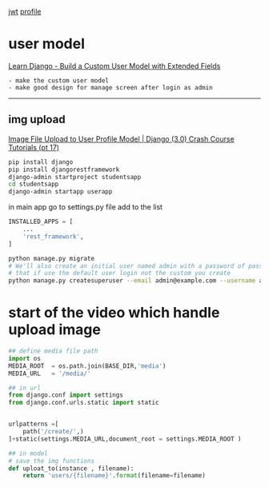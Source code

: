 [jwt](https://www.youtube.com/watch?v=AfYfvjP1hK8&t=687s)
[profile](https://www.youtube.com/watch?v=rJ3Gcv2i0as&t=146s)

# user model
[Learn Django - Build a Custom User Model with Extended Fields](https://www.youtube.com/watch?v=Ae7nc1EGv-A)

    - make the custom user model
    - make good design for manage screen after login as admin

-------------
## img upload

[Image File Upload to User Profile Model | Django (3.0) Crash Course Tutorials (pt 17)](https://www.youtube.com/watch?v=aNk2CAkHvlE)



```bash
pip install django
pip install djangorestframework
django-admin startproject studentsapp 
cd studentsapp
django-admin startapp userapp
```

in main app go to settings.py file add to the list

```python
INSTALLED_APPS = [
    ...
    'rest_framework',
]
```

```bash
python manage.py migrate
# We'll also create an initial user named admin with a password of password123
# that if use the default user login not the custom you create
python manage.py createsuperuser --email admin@example.com --username admin
```

# start of the video which handle upload image

```python
## define media file path
import os
MEDIA_ROOT  = os.path.join(BASE_DIR,'media') 
MEDIA_URL   = '/media/'
```


```python
## in url 
from django.conf import settings
from django.conf.urls.static import static 


urlpatterns =[
    path('/create/',)
]+static(settings.MEDIA_URL,document_root = settings.MEDIA_ROOT )

## in model
# save the img functions
def uploat_to(instance , filename):
    return 'users/{filename}'.format(filename=filename)


```